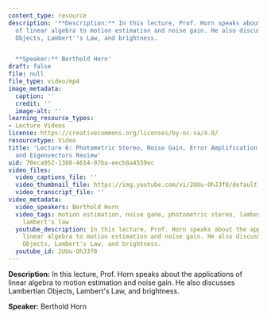 ```yaml
---
content_type: resource
description: '**Description:** In this lecture, Prof. Horn speaks about the applications
  of linear algebra to motion estimation and noise gain. He also discusses Lambertian
  Objects, Lambert''s Law, and brightness.


  **Speaker:** Berthold Horn'
draft: false
file: null
file_type: video/mp4
image_metadata:
  caption: ''
  credit: ''
  image-alt: ''
learning_resource_types:
- Lecture Videos
license: https://creativecommons.org/licenses/by-nc-sa/4.0/
resourcetype: Video
title: 'Lecture 6: Photometric Stereo, Noise Gain, Error Amplification, Eigenvalues
  and Eigenvectors Review'
uid: 70eca952-1308-4614-97ba-eecb8a4559ec
video_files:
  video_captions_file: ''
  video_thumbnail_file: https://img.youtube.com/vi/2UUu-OhJJf8/default.jpg
  video_transcript_file: ''
video_metadata:
  video_speakers: Berthold Horn
  video_tags: motion estimation, noise gane, photometric stereo, lambertian objects,
    lambert's law
  youtube_description: In this lecture, Prof. Horn speaks about the applications of
    linear algebra to motion estimation and noise gain. He also discusses Lambertian
    Objects, Lambert's Law, and brightness.
  youtube_id: 2UUu-OhJJf8
---
```

**Description:** In this lecture, Prof. Horn speaks about the applications of linear algebra to motion estimation and noise gain. He also discusses Lambertian Objects, Lambert's Law, and brightness.

**Speaker:** Berthold Horn